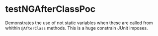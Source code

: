# testNGAfterClassPoc

Demonstrates the use of not static variables when these are called from whithin `@AfterClass` methods. This is a huge constrain JUnit imposes.
